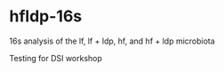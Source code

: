# hfldp-16s
16s analysis of the lf, lf + ldp, hf, and hf + ldp microbiota


Testing for DSI workshop
